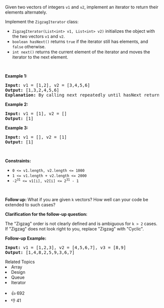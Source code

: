 <p>Given two vectors of integers <code>v1</code> and <code>v2</code>, implement an iterator to return their elements alternately.</p>

<p>Implement the <code>ZigzagIterator</code> class:</p>

<ul> 
 <li><code>ZigzagIterator(List&lt;int&gt; v1, List&lt;int&gt; v2)</code> initializes the object with the two vectors <code>v1</code> and <code>v2</code>.</li> 
 <li><code>boolean hasNext()</code> returns <code>true</code> if the iterator still has elements, and <code>false</code> otherwise.</li> 
 <li><code>int next()</code> returns the current element of the iterator and moves the iterator to the next element.</li> 
</ul>

<p>&nbsp;</p> 
<p><strong class="example">Example 1:</strong></p>

<pre>
<strong>Input:</strong> v1 = [1,2], v2 = [3,4,5,6]
<strong>Output:</strong> [1,3,2,4,5,6]
<strong>Explanation:</strong> By calling next repeatedly until hasNext returns false, the order of elements returned by next should be: [1,3,2,4,5,6].
</pre>

<p><strong class="example">Example 2:</strong></p>

<pre>
<strong>Input:</strong> v1 = [1], v2 = []
<strong>Output:</strong> [1]
</pre>

<p><strong class="example">Example 3:</strong></p>

<pre>
<strong>Input:</strong> v1 = [], v2 = [1]
<strong>Output:</strong> [1]
</pre>

<p>&nbsp;</p> 
<p><strong>Constraints:</strong></p>

<ul> 
 <li><code>0 &lt;= v1.length, v2.length &lt;= 1000</code></li> 
 <li><code>1 &lt;= v1.length + v2.length &lt;= 2000</code></li> 
 <li><code>-2<sup>31</sup> &lt;= v1[i], v2[i] &lt;= 2<sup>31</sup> - 1</code></li> 
</ul>

<p>&nbsp;</p> 
<p><strong>Follow up:</strong> What if you are given <code>k</code> vectors? How well can your code be extended to such cases?</p>

<p><strong>Clarification for the follow-up question:</strong></p>

<p>The "Zigzag" order is not clearly defined and is ambiguous for <code>k &gt; 2</code> cases. If "Zigzag" does not look right to you, replace "Zigzag" with "Cyclic".</p>

<p><strong>Follow-up Example:</strong></p>

<pre>
<strong>Input:</strong> v1 = [1,2,3], v2 = [4,5,6,7], v3 = [8,9]
<strong>Output:</strong> [1,4,8,2,5,9,3,6,7]
</pre>

<div><div>Related Topics</div><div><li>Array</li><li>Design</li><li>Queue</li><li>Iterator</li></div></div><br><div><li>👍 692</li><li>👎 41</li></div>